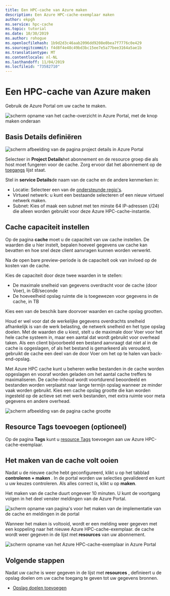 ```yaml
---
title: Een HPC-cache van Azure maken
description: Een Azure HPC-cache-exemplaar maken
author: ekpgh
ms.service: hpc-cache
ms.topic: tutorial
ms.date: 10/30/2019
ms.author: rohogue
ms.openlocfilehash: 1b9d2d3c46aab2096dd9208e0bea7f7776c0e429
ms.sourcegitcommit: f4d8f4e48c49bd3bc15ee7e5a77bee3164a5ae1b
ms.translationtype: MT
ms.contentlocale: nl-NL
ms.lasthandoff: 11/04/2019
ms.locfileid: "73582710"
---
```

# <a name="create-an-azure-hpc-cache"></a>Een HPC-cache van Azure maken

Gebruik de Azure Portal om uw cache te maken.

![scherm opname van het cache-overzicht in Azure Portal, met de knop maken onderaan](media/hpc-cache-home-page.png)

## <a name="define-basic-details"></a>Basis Details definiëren

![scherm afbeelding van de pagina project details in Azure Portal](media/hpc-cache-create-basics.png)

Selecteer in **Project Details**het abonnement en de resource groep die als host moet fungeren voor de cache. Zorg ervoor dat het abonnement op de [toegangs](hpc-cache-prereqs.md#azure-subscription) lijst staat.

Stel in **service Details**de naam van de cache en de andere kenmerken in:

* Locatie: Selecteer een van de [ondersteunde regio's](hpc-cache-overview.md#region-availability).
* Virtueel netwerk: u kunt een bestaande selecteren of een nieuw virtueel netwerk maken.
* Subnet: Kies of maak een subnet met ten minste 64 IP-adressen (/24) die alleen worden gebruikt voor deze Azure HPC-cache-instantie.

## <a name="set-cache-capacity"></a>Cache capaciteit instellen
<!-- referenced from GUI - update aka.ms link if you change this header text -->

Op de pagina **cache** moet u de capaciteit van uw cache instellen. De waarden die u hier instelt, bepalen hoeveel gegevens uw cache kan bevatten en hoe snel deze client aanvragen kunnen worden verwerkt.

Na de open bare preview-periode is de capaciteit ook van invloed op de kosten van de cache.

Kies de capaciteit door deze twee waarden in te stellen:

* De maximale snelheid van gegevens overdracht voor de cache (door Voer), in GB/seconde
* De hoeveelheid opslag ruimte die is toegewezen voor gegevens in de cache, in TB

Kies een van de beschik bare doorvoer waarden en cache opslag grootten.

Houd er wel voor dat de werkelijke gegevens overdrachts snelheid afhankelijk is van de werk belasting, de netwerk snelheid en het type opslag doelen. Met de waarden die u kiest, stelt u de maximale door Voer voor het hele cache systeem in, maar een aantal dat wordt gebruikt voor overhead taken. Als een client bijvoorbeeld een bestand aanvraagt dat niet al in de cache is opgeslagen, of als het bestand is gemarkeerd als verouderd, gebruikt de cache een deel van de door Voer om het op te halen van back-end-opslag.

Met Azure HPC cache kunt u beheren welke bestanden in de cache worden opgeslagen en vooraf worden geladen om het aantal cache treffers te maximaliseren. De cache-inhoud wordt voortdurend beoordeeld en bestanden worden verplaatst naar lange termijn opslag wanneer ze minder vaak worden gebruikt. Kies een cache opslag grootte die kan worden ingesteld op de actieve set met werk bestanden, met extra ruimte voor meta gegevens en andere overhead.

![scherm afbeelding van de pagina cache grootte](media/hpc-cache-create-capacity.png)

## <a name="add-resource-tags-optional"></a>Resource Tags toevoegen (optioneel)

Op de pagina **Tags** kunt u [resource Tags](https://go.microsoft.com/fwlink/?linkid=873112) toevoegen aan uw Azure HPC-cache-exemplaar.

## <a name="finish-creating-the-cache"></a>Het maken van de cache volt ooien

Nadat u de nieuwe cache hebt geconfigureerd, klikt u op het tabblad **controleren + maken** . In de portal worden uw selecties gevalideerd en kunt u uw keuzes controleren. Als alles correct is, klikt u op **maken**.

Het maken van de cache duurt ongeveer 10 minuten. U kunt de voortgang volgen in het deel venster meldingen van de Azure Portal.

![scherm opname van pagina's voor het maken van de implementatie van de cache en meldingen in de portal](media/hpc-cache-deploy-status.png)

Wanneer het maken is voltooid, wordt er een melding weer gegeven met een koppeling naar het nieuwe Azure HPC-cache-exemplaar. de cache wordt weer gegeven in de lijst met **resources** van uw abonnement.

![scherm opname van het Azure HPC-cache-exemplaar in Azure Portal](media/hpc-cache-new-overview.png)

## <a name="next-steps"></a>Volgende stappen

Nadat uw cache is weer gegeven in de lijst met **resources** , definieert u de opslag doelen om uw cache toegang te geven tot uw gegevens bronnen.

* [Opslag doelen toevoegen](hpc-cache-add-storage.md)
